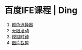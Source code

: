 # 百度IFE课程 | Ding

1. [颜色选择器](https://ding-js.github.io/ife/public/dist/colorpicker.html)
2. [无限滚动](https://ding-js.github.io/ife/public/dist/infinite-scroll.html)
3. [模拟时钟](https://ding-js.github.io/ife/public/dist/clock.html)
4. [图片裁剪](https://ding-js.github.io/ife/public/dist/cropper.html)
